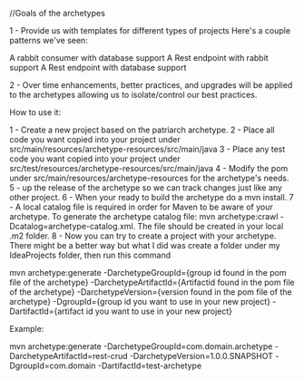 //Goals of the archetypes 

1 - Provide us with templates for different types of projects Here's a couple patterns we've seen:

A rabbit consumer with database support
A Rest endpoint with rabbit support 
A Rest endpoint with database support

2 - Over time enhancements, better practices, and upgrades will be applied to the archetypes allowing us to isolate/control
our best practices.

How to use it:

1 - Create a new project based on the patriarch archetype.
2 - Place all code you want copied into your project under src/main/resources/archetype-resources/src/main/java
3 - Place any test code you want copied into your project under src/test/resources/archetype-resources/src/main/java
4 - Modify the pom under src/main/resources/archetype-resources for the archetype's needs. 
5 - up the release of the archetype so we can track changes just like any other project.
6 - When your ready to build the archetype do a mvn install.
7 - A local catalog file is required in order for Maven to be aware of your archetype. 
    To generate the archetype catalog file: mvn archetype:crawl -Dcatalog=archetype-catalog.xml.
    The file should be created in your local .m2 folder.
8 - Now you can try to create a project with your archetype.
    There might be a better way but what I did was create a folder under my IdeaProjects folder, then run this command
 

mvn archetype:generate 
    -DarchetypeGroupId={group id found in the pom file of the archetype}
    -DarchetypeArtifactId={Artifactid found in the pom file of the archetype} 
    -DarchetypeVersion={version found in the pom file of the archetype} 
    -DgroupId={group id you want to use in your new project}
    -DartifactId={artifact id you want to use in your new project}
    
Example:
 
mvn archetype:generate 
    -DarchetypeGroupId=com.domain.archetype 
    -DarchetypeArtifactId=rest-crud 
    -DarchetypeVersion=1.0.0.SNAPSHOT 
    -DgroupId=com.domain 
    -DartifactId=test-archetype
